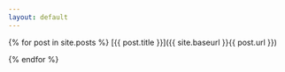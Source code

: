 ```yaml
---
layout: default
---
```


{% for post in site.posts %}
  [{{ post.title }}]({{ site.baseurl }}{{ post.url }})
  <!-- {{ post.excerpt }} -->
{% endfor %}
